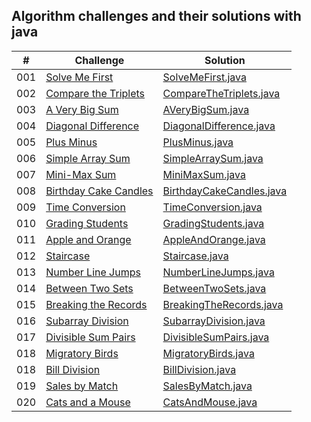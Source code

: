 ## Algorithm challenges and their solutions with java

|  #  | Challenge                                                                                                                     | Solution                                                                              |
| :-: | ----------------------------------------------------------------------------------------------------------------------------- | --------------------------------------------------------------------------------------|
| 001 | [Solve Me First](https://www.hackerrank.com/challenges/solve-me-first/problem?isFullScreen=true)                            | [SolveMeFirst.java](./algorithm-challenges-java/SolveMeFirst.java)                    |
| 002 | [Compare the Triplets](https://www.hackerrank.com/challenges/compare-the-triplets/problem?isFullScreen=true)                            | [CompareTheTriplets.java](./algorithm-challenges-java/CompareTheTriplets.java)                    |
| 003 | [A Very Big Sum](https://www.hackerrank.com/challenges/a-very-big-sum/problem?isFullScreen=true)                            | [AVeryBigSum.java](./algorithm-challenges-java/AVeryBigSum.java)                    |
| 004 | [Diagonal Difference](https://www.hackerrank.com/challenges/diagonal-difference/problem?isFullScreen=true)                            | [DiagonalDifference.java](./algorithm-challenges-java/DiagonalDifference.java)                    |
| 005 | [Plus Minus](https://www.hackerrank.com/challenges/plus-minus/problem?isFullScreen=true)                            | [PlusMinus.java](./algorithm-challenges-java/PlusMinus.java)                    |
| 006 | [Simple Array Sum](https://www.hackerrank.com/challenges/simple-array-sum/problem?isFullScreen=true)                            | [SimpleArraySum.java](./algorithm-challenges-java/SimpleArraySum.java)                    |
| 007 | [Mini-Max Sum](https://www.hackerrank.com/challenges/mini-max-sum/problem?isFullScreen=true)                            | [MiniMaxSum.java](./algorithm-challenges-java/MiniMaxSum.java)                    |
| 008 | [Birthday Cake Candles](https://www.hackerrank.com/challenges/birthday-cake-candles/problem?isFullScreen=true)                            | [BirthdayCakeCandles.java](./algorithm-challenges-java/BirthdayCakeCandles.java)                    |
| 009 | [Time Conversion](https://www.hackerrank.com/challenges/time-conversion/problem?isFullScreen=true)                            | [TimeConversion.java](./algorithm-challenges-java/TimeConversion.java)                    |
| 010 | [Grading Students](https://www.hackerrank.com/challenges/grading/problem?isFullScreen=true)                            | [GradingStudents.java](./algorithm-challenges-java/GradingStudents.java)                    |
| 011 | [Apple and Orange](https://www.hackerrank.com/challenges/apple-and-orange/problem?isFullScreen=true)                            | [AppleAndOrange.java](./algorithm-challenges-java/AppleAndOrange.java)                    |
| 012 | [Staircase](https://www.hackerrank.com/challenges/staircase/problem?isFullScreen=true)                            | [Staircase.java](./algorithm-challenges-java/Staircase.java)                    |
| 013 | [Number Line Jumps](https://www.hackerrank.com/challenges/kangaroo/problem?isFullScreen=true)                            | [NumberLineJumps.java](./algorithm-challenges-java/NumberLineJumps.java)                    |
| 014 | [Between Two Sets](https://www.hackerrank.com/challenges/between-two-sets/problem?isFullScreen=true)                            | [BetweenTwoSets.java](./algorithm-challenges-java/BetweenTwoSets.java)                    |
| 015 | [Breaking the Records](https://www.hackerrank.com/challenges/breaking-best-and-worst-records/problem?isFullScreen=true)                            | [BreakingTheRecords.java](./algorithm-challenges-java/BreakingTheRecords.java)                    |
| 016 | [Subarray Division](https://www.hackerrank.com/challenges/the-birthday-bar/problem?isFullScreen=true)                            | [SubarrayDivision.java](./algorithm-challenges-java/SubarrayDivision.java)                    |
| 017 | [Divisible Sum Pairs](https://www.hackerrank.com/challenges/divisible-sum-pairs/problem?isFullScreen=true)                            | [DivisibleSumPairs.java](./algorithm-challenges-java/DivisibleSumPairs.java)                    |
| 018 | [Migratory Birds](https://www.hackerrank.com/challenges/migratory-birds/problem?isFullScreen=true)                            | [MigratoryBirds.java](./algorithm-challenges-java/MigratoryBirds.java)                    |
| 018 | [Bill Division](https://www.hackerrank.com/challenges/bon-appetit/problem?isFullScreen=true)                            | [BillDivision.java](./algorithm-challenges-java/BillDivision.java)                    |
| 019 | [Sales by Match](https://www.hackerrank.com/challenges/sock-merchant/problem?isFullScreen=true)                            | [SalesByMatch.java](./algorithm-challenges-java/SalesByMatch.java)                    |
| 020 | [Cats and a Mouse](https://www.hackerrank.com/challenges/cats-and-a-mouse/problem?isFullScreen=true)                            | [CatsAndMouse.java](./algorithm-challenges-java/CatsAndMouse.java)                    |